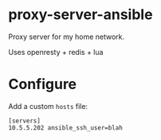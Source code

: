 proxy-server-ansible
====================

Proxy server for my home network.

Uses openresty + redis + lua

Configure
=========

Add a custom `hosts` file:

	[servers]
	10.5.5.202 ansible_ssh_user=blah
